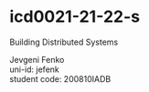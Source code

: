 # icd0021-21-22-s  

Building Distributed Systems  

Jevgeni Fenko  
uni-id: jefenk  
student code: 200810IADB  
